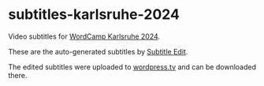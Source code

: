 # subtitles-karlsruhe-2024
Video subtitles for [WordCamp Karlsruhe 2024](https://karlsruhe.wordcamp.org/2024/).

These are the auto-generated subtitles by [Subtitle Edit](https://www.nikse.dk/subtitleedit).

The edited subtitles were uploaded to [wordpress.tv](https://karlsruhe.wordcamp.org/2024/) and can be downloaded there.

